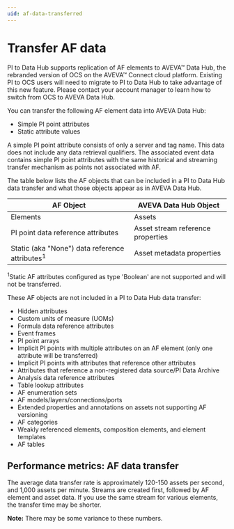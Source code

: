```yaml
---
uid: af-data-transferred
---
```


# Transfer AF data

PI to Data Hub supports replication of AF elements to AVEVA™ Data Hub, the rebranded version of OCS on the AVEVA™ Connect cloud platform. Existing PI to OCS users will need to migrate to PI to Data Hub to take advantage of this new feature. Please contact your account manager to learn how to switch from OCS to AVEVA Data Hub.

You can transfer the following AF element data into AVEVA Data Hub:

* Simple PI point attributes
* Static attribute values

A simple PI point attribute consists of only a server and tag name. This data does not include any data retrieval qualifiers. The associated event data contains simple PI point attributes with the same historical and streaming transfer mechanism as points not associated with AF. 

The table below lists the AF objects that can be included in a PI to Data Hub data transfer and what those objects appear as in AVEVA Data Hub.

| AF Object                                                 | AVEVA Data Hub Object |
| --------------------------------------------------------- | --------------------- |
| Elements                                                  | Assets |
| PI point data reference attributes                        | Asset stream reference properties |
| Static (aka "None") data reference attributes<sup>1</sup> | Asset metadata properties |

<sup>1</sup>Static AF attributes configured as type 'Boolean' are not supported and will not be transferred.

These AF objects are not included in a PI to Data Hub data transfer:

* Hidden attributes
* Custom units of measure (UOMs)
* Formula data reference attributes 
* Event frames 
* PI point arrays
* Implicit PI points with multiple attributes on an AF element (only one attribute will be transferred)
* Implicit PI points with attributes that reference other attributes
* Attributes that reference a non-registered data source/PI Data Archive
* Analysis data reference attributes
* Table lookup attributes
* AF enumeration sets
* AF models/layers/connections/ports
* Extended properties and annotations on assets not supporting AF versioning
* AF categories
* Weakly referenced elements, composition elements, and element templates
* AF tables

## Performance metrics: AF data transfer

The average data transfer rate is approximately 120-150 assets per second, and 1,000 assets per minute. Streams are created first, followed by AF element and asset data. If you use the same stream for various elements, the transfer time may be shorter.

**Note:** There may be some variance to these numbers.
